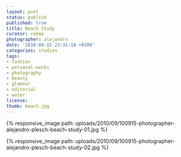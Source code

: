 ```yaml
---
layout: post
status: publish
published: true
title: Beach Study
curator: rokma
photographer: alejandro
date: '2010-09-15 23:31:18 +0200'
categories: studies
tags:
- fashion
- personal-works
- photography
- beauty
- glamour
- editorial
- water
license:
thumb: beach.jpg
---
```


{% responsive_image path: uploads/2010/09/100915-photographer-alejandro-plesch-beach-study-01.jpg %}

{% responsive_image path: uploads/2010/09/100915-photographer-alejandro-plesch-beach-study-02.jpg %}
